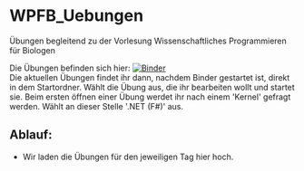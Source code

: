 # WPFB_Uebungen
Übungen begleitend zu der Vorlesung Wissenschaftliches Programmieren für Biologen

Die Übungen befinden sich hier: [![Binder](https://mybinder.org/badge_logo.svg)](https://mybinder.org/v2/gh/CSBiology/WPFB_Uebungen/jupyter)<br>
Die aktuellen Übungen findet ihr dann, nachdem Binder gestartet ist, direkt in dem Startordner.
Wählt die Übung aus, die ihr bearbeiten wollt und startet sie. Beim ersten öffnen einer Übung werdet ihr nach einem 'Kernel' gefragt werden. Wählt an dieser Stelle '.NET (F#)' aus.


Ablauf:
-------

- Wir laden die Übungen für den jeweiligen Tag hier hoch.
